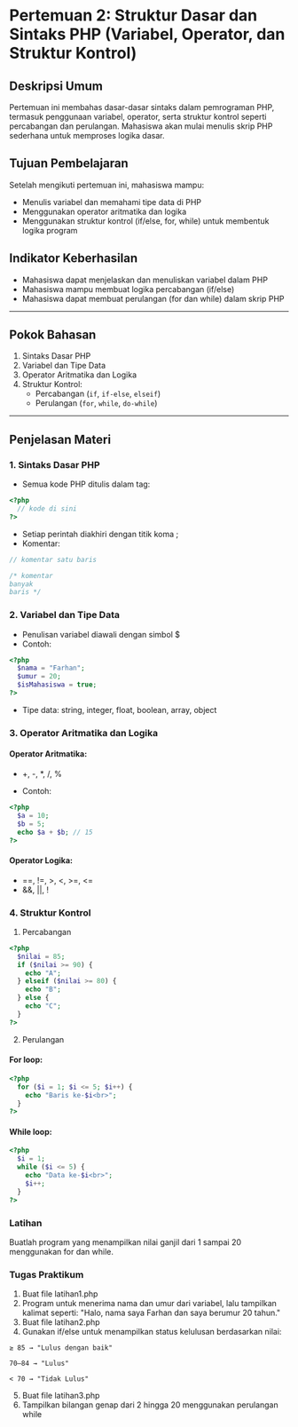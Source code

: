 # Pertemuan 2: Struktur Dasar dan Sintaks PHP (Variabel, Operator, dan Struktur Kontrol)

## Deskripsi Umum
Pertemuan ini membahas dasar-dasar sintaks dalam pemrograman PHP, termasuk penggunaan variabel, operator, serta struktur kontrol seperti percabangan dan perulangan. Mahasiswa akan mulai menulis skrip PHP sederhana untuk memproses logika dasar.

## Tujuan Pembelajaran
Setelah mengikuti pertemuan ini, mahasiswa mampu:
- Menulis variabel dan memahami tipe data di PHP
- Menggunakan operator aritmatika dan logika
- Menggunakan struktur kontrol (if/else, for, while) untuk membentuk logika program

## Indikator Keberhasilan
- Mahasiswa dapat menjelaskan dan menuliskan variabel dalam PHP
- Mahasiswa mampu membuat logika percabangan (if/else)
- Mahasiswa dapat membuat perulangan (for dan while) dalam skrip PHP

---

## Pokok Bahasan
1. Sintaks Dasar PHP
2. Variabel dan Tipe Data
3. Operator Aritmatika dan Logika
4. Struktur Kontrol:
   - Percabangan (`if`, `if-else`, `elseif`)
   - Perulangan (`for`, `while`, `do-while`)

---

## Penjelasan Materi

### 1. Sintaks Dasar PHP
- Semua kode PHP ditulis dalam tag:
```php
<?php
  // kode di sini
?>
```
- Setiap perintah diakhiri dengan titik koma ;
- Komentar:
```php
// komentar satu baris

/* komentar 
banyak 
baris */
```

### 2. Variabel dan Tipe Data
- Penulisan variabel diawali dengan simbol $
- Contoh:

```php
<?php
  $nama = "Farhan";
  $umur = 20;
  $isMahasiswa = true;
?>
```
- Tipe data: string, integer, float, boolean, array, object

### 3. Operator Aritmatika dan Logika
#### Operator Aritmatika:

- +, -, *, /, %

- Contoh:

```php
<?php
  $a = 10;
  $b = 5;
  echo $a + $b; // 15
?>
```
#### Operator Logika:

- ==, !=, >, <, >=, <=
- &&, ||, !

### 4. Struktur Kontrol
1. Percabangan
```php
<?php
  $nilai = 85;
  if ($nilai >= 90) {
    echo "A";
  } elseif ($nilai >= 80) {
    echo "B";
  } else {
    echo "C";
  }
?>
```
2. Perulangan
#### For loop:

```php
<?php
  for ($i = 1; $i <= 5; $i++) {
    echo "Baris ke-$i<br>";
  }
?>
```
#### While loop:
```php
<?php
  $i = 1;
  while ($i <= 5) {
    echo "Data ke-$i<br>";
    $i++;
  }
?>
```

### Latihan
Buatlah program yang menampilkan nilai ganjil dari 1 sampai 20 menggunakan for dan while.

### Tugas Praktikum
1. Buat file latihan1.php
2. Program untuk menerima nama dan umur dari variabel, lalu tampilkan kalimat seperti:
"Halo, nama saya Farhan dan saya berumur 20 tahun."
3. Buat file latihan2.php
4. Gunakan if/else untuk menampilkan status kelulusan berdasarkan nilai:
```
≥ 85 → "Lulus dengan baik"

70–84 → "Lulus"

< 70 → "Tidak Lulus"
```
5. Buat file latihan3.php
6. Tampilkan bilangan genap dari 2 hingga 20 menggunakan perulangan while

